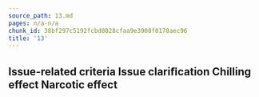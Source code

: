 ```yaml
---
source_path: 13.md
pages: n/a-n/a
chunk_id: 38bf297c5192fcbd8028cfaa9e3908f0178aec96
title: '13'
---
```

## Issue-related criteria Issue clariﬁcation Chilling effect Narcotic effect
